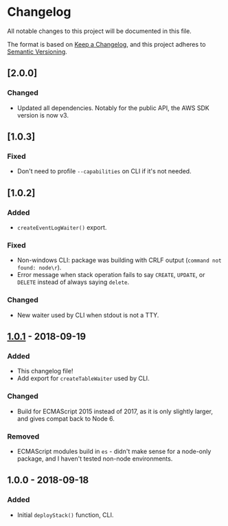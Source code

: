# Changelog

All notable changes to this project will be documented in this file.

The format is based on [Keep a Changelog](https://keepachangelog.com/en/1.0.0/),
and this project adheres to
[Semantic Versioning](https://semver.org/spec/v2.0.0.html).

## [2.0.0]

### Changed

- Updated all dependencies. Notably for the public API, the AWS SDK version is now v3.

## [1.0.3]

### Fixed

- Don't need to profile `--capabilities` on CLI if it's not needed.

## [1.0.2]

### Added

- `createEventLogWaiter()` export.

### Fixed

- Non-windows CLI: package was building with CRLF output
  (`command not found: node\r`).
- Error message when stack operation fails to say `CREATE`, `UPDATE`, or
  `DELETE` instead of always saying `delete`.

### Changed

- New waiter used by CLI when stdout is not a TTY.

## [1.0.1] - 2018-09-19

### Added

- This changelog file!
- Add export for `createTableWaiter` used by CLI.

### Changed

- Build for ECMAScript 2015 instead of 2017, as it is only slightly larger, and
  gives compat back to Node 6.

### Removed

- ECMAScript modules build in `es` - didn't make sense for a node-only package,
  and I haven't tested non-node environments.

## 1.0.0 - 2018-09-18

### Added

- Initial `deployStack()` function, CLI.

[unreleased]: https://github.com/simonbuchan/deploy-stack/compare/v1.0.1...HEAD
[1.0.1]: https://github.com/simonbuchan/deploy-stack/compare/v1.0.0...v1.0.1
